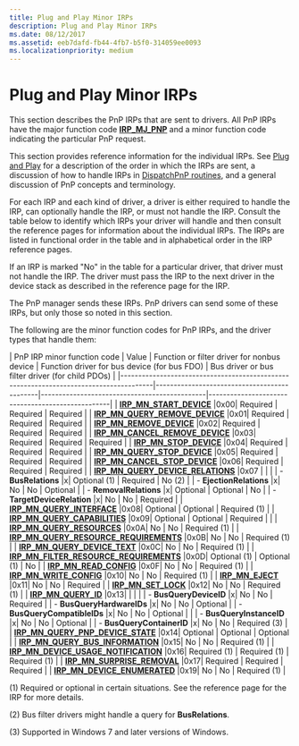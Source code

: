 ```yaml
---
title: Plug and Play Minor IRPs
description: Plug and Play Minor IRPs
ms.date: 08/12/2017
ms.assetid: eeb7dafd-fb44-4fb7-b5f0-314059ee0093
ms.localizationpriority: medium
---
```


# Plug and Play Minor IRPs





This section describes the PnP IRPs that are sent to drivers. All PnP IRPs have the major function code [**IRP\_MJ\_PNP**](irp-mj-pnp.md) and a minor function code indicating the particular PnP request.

This section provides reference information for the individual IRPs. See [Plug and Play](https://docs.microsoft.com/windows-hardware/drivers/kernel/implementing-plug-and-play) for a description of the order in which the IRPs are sent, a discussion of how to handle IRPs in [DispatchPnP routines](./dispatchpnp-routines.md), and a general discussion of PnP concepts and terminology.

For each IRP and each kind of driver, a driver is either required to handle the IRP, can optionally handle the IRP, or must not handle the IRP. Consult the table below to identify which IRPs your driver will handle and then consult the reference pages for information about the individual IRPs. The IRPs are listed in functional order in the table and in alphabetical order in the IRP reference pages.

If an IRP is marked "No" in the table for a particular driver, that driver must not handle the IRP. The driver must pass the IRP to the next driver in the device stack as described in the reference page for the IRP.

The PnP manager sends these IRPs. PnP drivers can send some of these IRPs, but only those so noted in this section.

The following are the minor function codes for PnP IRPs, and the driver types that handle them:


|                              PnP IRP minor function code                              | Value | Function or filter driver for nonbus device | Function driver for bus device (for bus FDO) | Bus driver or bus filter driver (for child PDOs) |
|---------------------------------------------------------------------------------------|---------------------------------------------|----------------------------------------------|--------------------------------------------------|
|                 [**IRP\_MN\_START\_DEVICE**](irp-mn-start-device.md)                  |0x00|                  Required                   |                   Required                   |                     Required                     |
|          [**IRP\_MN\_QUERY\_REMOVE\_DEVICE**](irp-mn-query-remove-device.md)          |0x01|                  Required                   |                   Required                   |                     Required                     |
|                [**IRP\_MN\_REMOVE\_DEVICE**](irp-mn-remove-device.md)                 |0x02|                  Required                   |                   Required                   |                     Required                     |
|         [**IRP\_MN\_CANCEL\_REMOVE\_DEVICE**](irp-mn-cancel-remove-device.md)         |0x03|                  Required                   |                   Required                   |                     Required                     |
|                  [**IRP\_MN\_STOP\_DEVICE**](irp-mn-stop-device.md)                   |0x04|                  Required                   |                   Required                   |                     Required                     |
|            [**IRP\_MN\_QUERY\_STOP\_DEVICE**](irp-mn-query-stop-device.md)            |0x05|                  Required                   |                   Required                   |                     Required                     |
|           [**IRP\_MN\_CANCEL\_STOP\_DEVICE**](irp-mn-cancel-stop-device.md)           |0x06|                  Required                   |                   Required                   |                     Required                     |
|       [**IRP\_MN\_QUERY\_DEVICE\_RELATIONS**](irp-mn-query-device-relations.md)       |0x07                                             |                                              |                                                  |
|                                 -   **BusRelations**                                  |x|                Optional (1)                 |                   Required                   |                      No (2)                      |
|                               -   **EjectionRelations**                               |x|                     No                      |                      No                      |                     Optional                     |
|                               -   **RemovalRelations**                                |x|                  Optional                   |                   Optional                   |                        No                        |
|                             -   **TargetDeviceRelation**                              |x|                     No                      |                      No                      |                     Required                     |
|              [**IRP\_MN\_QUERY\_INTERFACE**](irp-mn-query-interface.md)               |0x08|                  Optional                   |                   Optional                   |                   Required (1)                   |
|           [**IRP\_MN\_QUERY\_CAPABILITIES**](irp-mn-query-capabilities.md)            |0x09|                  Optional                   |              Optional | Required               |                                                  |
|              [**IRP\_MN\_QUERY\_RESOURCES**](irp-mn-query-resources.md)               |0x0A|                     No                      |                      No                      |                   Required (1)                   |
|  [**IRP\_MN\_QUERY\_RESOURCE\_REQUIREMENTS**](irp-mn-query-resource-requirements.md)  |0x0B|                     No                      |                      No                      |                   Required (1)                   |
|            [**IRP\_MN\_QUERY\_DEVICE\_TEXT**](irp-mn-query-device-text.md)            |0x0C|                     No                      |                      No                      |                   Required (1)                   |
| [**IRP\_MN\_FILTER\_RESOURCE\_REQUIREMENTS**](irp-mn-filter-resource-requirements.md) |0x0D|                Optional (1)                 |                 Optional (1)                 |                        No                        |
|                  [**IRP\_MN\_READ\_CONFIG**](irp-mn-read-config.md)                   |0x0F|                     No                      |                      No                      |                   Required (1)                   |
|                 [**IRP\_MN\_WRITE\_CONFIG**](irp-mn-write-config.md)                  |0x10|                     No                      |                      No                      |                   Required (1)                   |
|                 [**IRP\_MN\_EJECT**](irp-mn-eject.md)                  |0x11|                     No                      |                      No                      |                   Required                   |
|                     [**IRP\_MN\_SET\_LOCK**](irp-mn-set-lock.md)                      |0x12|                     No                      |                      No                      |                   Required (1)                   |
|                     [**IRP\_MN\_QUERY\_ID**](irp-mn-query-id.md)                      |0x13|                                             |                                              |                                                  |
|                               -   **BusQueryDeviceID**                                |x|                     No                      |                      No                      |                     Required                     |
|                              -   **BusQueryHardwareIDs**                              |x|                     No                      |                      No                      |                     Optional                     |
|                             -   **BusQueryCompatibleIDs**                             |x|                     No                      |                  No  |  Optional                  |                                                  |
|                              -   **BusQueryInstanceID**                               |x|                     No                      |                      No                      |                     Optional                     |
|                              -   **BusQueryContainerID**                              |x|                     No                      |                      No                      |                   Required (3)                   |
|      [**IRP\_MN\_QUERY\_PNP\_DEVICE\_STATE**](irp-mn-query-pnp-device-state.md)       |0x14|                  Optional                   |                   Optional                   |                     Optional                     |
|        [**IRP\_MN\_QUERY\_BUS\_INFORMATION**](irp-mn-query-bus-information.md)        |0x15|                     No                      |                      No                      |                   Required (1)                   |
|    [**IRP\_MN\_DEVICE\_USAGE\_NOTIFICATION**](irp-mn-device-usage-notification.md)    |0x16|                Required (1)                 |                 Required (1)                 |                   Required (1)                   |
|             [**IRP\_MN\_SURPRISE\_REMOVAL**](irp-mn-surprise-removal.md)              |0x17|                  Required                   |                   Required                   |                     Required                     |
|            [**IRP\_MN\_DEVICE\_ENUMERATED**](irp-mn-device-enumerated.md)             |0x19|                     No                      |                      No                      |                   Required (1)                   |

(1) Required or optional in certain situations. See the reference page for the IRP for more details.

(2) Bus filter drivers might handle a query for **BusRelations**.

(3) Supported in Windows 7 and later versions of Windows.